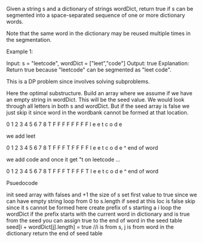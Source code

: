 Given a string s and a dictionary of strings wordDict, return true if s can be segmented into a space-separated sequence of one or more dictionary words.

Note that the same word in the dictionary may be reused multiple times in the segmentation.

Example 1:

Input: s = "leetcode", wordDict = ["leet","code"]
Output: true
Explanation: Return true because "leetcode" can be segmented as "leet code".

This is a DP problem since involves solving subproblems.  

Here the optimal substructure. Build an array where we assume if we have an empty string in wordDict. This will be the seed value.  We would look through all letters in both s and wordDict.
But if the seed array is false we just skip it since word in the wordbank cannot be formed at that location.

 0 1 2 3 4 5 6 7 8
 T F F F F F F F F
   l e e t c o d e
   
we add leet

 0 1 2 3 4 5 6 7 8
 T F F F T F F F F
   l e e t c o d e
         ^
        end of word
   
we add code and once it get "t on leetcode ...   

 0 1 2 3 4 5 6 7 8
 T F F F T F F F T
   l e e t c o d e
                 ^
                 end of word
   
Psuedocode

init seed array with falses and +1 the size of s
set first value to true since we can have empty string
loop from 0 to s.length
  if seed at this loc is false skip since it s cannot be formed here
  create prefix of s starting a i 
  loop the wordDict
    if the prefix starts with the current word in dictionary and is true from the seed
    you can assign true to the end of word in the seed table
    seed[i + wordDict[j].length] = true //i is from s, j is from word in the dictionary
return the end of seed table
